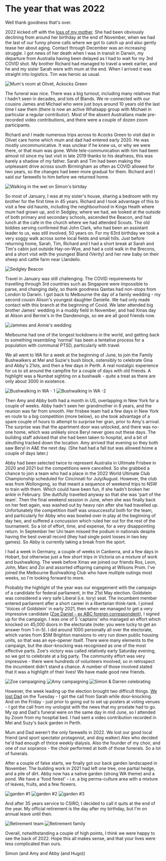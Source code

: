 # The year that was 2022

Well thank goodness that's over.

2022 kicked off with the [loss of my mother](https://thelma-ruth-cox.muchloved.com). She had been obviously declining from around her birthday
at the end of November, when we had the last of our funny phone calls where we got to catch up and also
gently tease her about aging. Contact through December was an increasing struggle. I got news of her death
when I was in transit in Darwin, my departure from Australia having been delayed as I had to wait for my 3rd
COVID shot. My brother Richard had managed to travel a week earlier, and he and my sister Sarah were with
mum at the end. When I arrived it was straight into logistics. Tim was heroic as usual.

![Mum's room at Olivet, Ackocks Green](./image/image11.png)

The funeral was nice. There was a big turnout, including many relatives that I
hadn't seen in decades, and lots of Blands. We re-connected with our cousins James and Michael who
were just boys around 10 years old the last time I saw them (there is now an active Whatsapp group with
Michael in particular a regular contributor). Most of the absent Australians made pre-recorded video
contributions, and there were a couple of dozen zoom participants.

Richard and I made numerous trips across to Acocks Green to visit dad in Olivet care
home which mum and dad had entered early 2020. He was mostly uncommunicative. It was unclear if he knew us,
or why we were there, or that mum was gone. While tele-communication with him had been almost nil since my
last visit in late 2019 thanks to his deafness, this was barely a shadow of my father. Sarah and Tim had
been making the unpleasant drive across south Birmingham as often as COVID allowed for two years, so the
changes had been more gradual for them. Richard and I said our farewells to him before we returned
home.

![Walking in the wet on Simon's birtday](./image/image7.png)

So most of January, I was at my sister's house, sharing a bedroom with my
brother for the first time in 45 years. Richard and I took advantage of this to visit a few old haunts,
including the neighbourhood in Kings Heath where mum had grown up, and in Sedgley, where we had, we looked
at the outside of both primary and secondary schools, ascended the Beacon, and had lunch at the cafe in the
church where we had attended Scouts. The old biddies serving confirmed that John Clark, who had been an
assistant leader to us, was still involved, 50 years on. For my 63rd birthday we took a very soggy walk
across some local fields and small hills. Just before returning home, Sarah, Tim, Richard and I had a short
break at Sarah and Tim's cabin just outside Hay-on-Wye, and had a cold walk in the Brecons, and a
short visit with the youngest Bland (Verity) and her new baby on their sheep and cattle farm near Llandeilo.

![Sedgley Beacon](./image/image8.png)

Travel in January was still challenging. The COVID requirements for travelling
through 3rd countries such as Singapore were impossible to parse, and changing daily, so thank goodness
Qantas had non-stops from London to Darwin. I got back to Melbourne the day of a family wedding - my second
cousin Alison's youngest daughter Danielle. We had only made contact with this branch at the beginning
of Covid. We later attended big brother James' wedding in a muddy field in November, and had Xmas day
at Alison and Bernie's in the Dandenongs, so we are all good friends now.

![Jammes and Annie's wedding](./image/image6.png)

Melbourne had one of the longest lockdowns in the world, and getting back to
something resembling 'normal' has been a tentative process for a population with communal PTSD,
particularly with travel.

We all went to WA for a week at the beginning of June, to join the Family Bushwalkers
at Mel and Suzie's bush block, ostensibly to celebrate Gina and Abby's 21sts, and then a few
days in Perth. A real nostalgic experience for us to sit around the campfire for a couple of days with old
friends. A highlight was a Numbat sighting on a bushwalk - quite a treat as there are only about 3000 in
existence.

![Bushwalking in WA - 1](./image/image14.png)
![Bushwalking in WA -2](./image/image1.png)

Then Amy and Abby both had a month in US, overlapping in New York for a couple of
weeks. Abby hadn't seen her grandmother in 8 years, and the reunion was far from smooth. Her frisbee
team had a few days in New York en route to a big competition (more below), so she took advantage of a spare
couple of hours to attempt to surprise her gran, prior to Amy's arrival. The surprise was that the
apartment door was unlocked, and there was no-one home, which was unlikely since Beryl never goes out these
days. The building staff advised that she had been taken to hospital, and a bit of sleuthing tracked down
the location. Amy arrived that evening so they both saw Beryl in A&E the next day. (She had had a fall
but was allowed home a couple of days later.)

Abby had been selected twice to represent Australia in Ultimate Frisbee in 2020 and
2021 but the competitions were cancelled. So she grabbed a chance to join a team who had a place in the 2022
World Ultimate Club Championship scheduled for
Cincinnati for July/August. However, the club was from Wollongong, so that meant a sequence of weekend trips
to NSW to train with them. Which could have been fun, if she hadn't broken her ankle in February. She
dutifully travelled anyway so that she was 'part of the team'. Then the final weekend session in
June, when she was finally back on her feet again, was washed out by heavy rain after she had travelled up. Unfortunately the competition itself was
unsuccessful both for the team, and particularly for Abby who was bowled over in play at the beginning of
day two, and suffered a concussion which ruled her out for the rest of the tournament. So a lot of effort,
time, and expense, for a very disappointing return. In September her Uni team missed the podium in nationals
despite having the best overall record (they had single point losses in two key games). So Abby is currently
taking a break from the sport.

I had a week in Germany, a couple of weeks in Canberra, and a few days in Hobart, but
otherwise just a few short trips in Victoria on a mixture of work and bushwalking. The week before
Xmas we joined our friends Ros, Leon, John, Marc and Zoi and assorted offspring camping at Wilsons Prom.
I've joined the Melbourne Bushwalking Club who have multiple outings most weeks, so I'm looking
forward to more.

Probably the highlight of the year was our engagement with the campaign of a
candidate for federal parliament, in the 21st May election. Goldstein was considered a very safe Liberal
(i.e. tory) seat. The incumbent member entered parliament after a short career in a libertarian think-tank.
I joined 'Voices of Goldstein' in early 2021, then when we managed to get a very impressive
candidate ([Zoe Daniel - ex ABC foreign correspondent](https://en.wikipedia.org/wiki/Zoe_Daniel)), I signed up for the campaign. I was one of 5
'captains' who managed an effort which knocked on 45,000 doors in the electorate (note: you were
lucky to get an answer from 1-in-5). I did around 1000 personally all over the electorate, which varies from
$5M Brighton mansions to very run down public housing units, so that was an eye-opener itself. There were
many elements to the campaign, but the door-knocking was recognised as one of the most effective parts.
Zoe's victory was called relatively early Saturday evening, so we got to celebrate at a big party. The community
effort was very impressive - there were hundreds of volunteers involved, so in retrospect the incumbent
didn't stand a chance. A number of those involved stated that it was a highlight of their lives! We
have made good new friends.

![Zoe campaigning](./image/image9.png)
![Amy campaigning](./image/image12.png)
![Simon & Darren celebrating](./image/image4.png)

However, the week leading up the election brought two difficult things. [We lost
Dad](https://phillipcox.muchloved.com/) on the Tuesday - I got the call from Sarah while door-knocking. And on the Friday - just prior to going out to set up
posters at voting venues - I got the call from my urologist with the news that my prostate had to go. My op
and Dad's funeral were on the same day in mid June, so I attended by Zoom from my hospital bed. I had
sent a video contribution recorded in Mel and Suzy's back garden in Perth.

Mum and Dad weren't the only farewells in 2022. We lost our good local
friend (and sport spectator protagonist, and dog walker) Alex who decided he'd had enough of thrice
weekly dialysis. Also the founder of my choir, and one of our sopranos - the choir performed at both of
those funerals. So a lot of funerals.

After a couple of false starts, we finally got our back garden landscaped in
November. The building work in 2021 had left one tree, one partial hedge, and a pile of dirt. Abby now has a
native garden (strong WA theme) and a pond. We have a 'food forest' - i.e. a big perma-culture
area with a mixture of leaves, fruits, and a few flowers.

![garden #1](./image/image2.png)
![garden #2](./image/image5.png)
![garden #3](./image/image13.png)

And after 35 years service to CSIRO, I decided to call it quits at the end of the
year. My official retirement is the day after my birthday, but I'm on annual leave until then.

![Retirement team](./image/image10.png)
![Retirement family](./image/image15.png)

Overall, notwithstanding a couple of high points, I think we were happy to see the
back of 2022. Hope this all makes sense, and that your lives were less complicated than ours.

Simon (and Amy and Abby (and Hugo))
